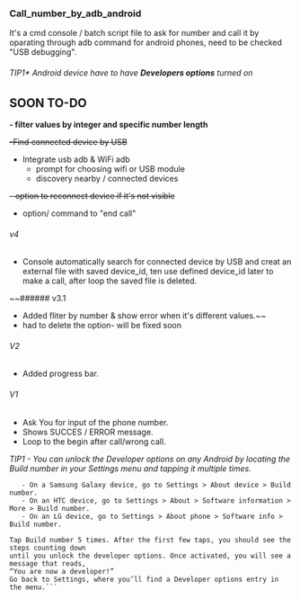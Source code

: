 ### Call_number_by_adb_android
It's a cmd console / batch script file to ask for number and call it by oparating through adb command for android phones, need to be checked "USB debugging".
   ###### TIP1* Android device have to have **Developers options** turned on

## SOON  TO-DO

**- filter values by integer and specific number length**

~~-Find connected device by USB~~
- Integrate usb adb & WiFi adb
   - prompt for choosing wifi  or USB module
   - discovery nearby /  connected devices

 ~~- option to reconnect device if it's not visible~~

- option/ command to "end call"

###### v4
 - Console automatically search for connected device by USB and creat an external file with saved device_id, ten use defined device_id later to make a call, after loop the saved file is deleted.

~~###### v3.1
- Added fliter by number & show error when it's different values.~~
- had to delete the option- will be fixed soon


###### V2
- Added progress bar.

###### V1
- Ask You for input of the phone number.
- Shows SUCCES / ERROR message.
- Loop to the begin after call/wrong call.


*TIP1 - You can unlock the Developer options on any Android by locating
the Build number in your Settings menu and tapping it multiple times.*
``` If using stock Android, go to Settings > About phone > Build number.
   - On a Samsung Galaxy device, go to Settings > About device > Build number.
   - On an HTC device, go to Settings > About > Software information > More > Build number. 
   - On an LG device, go to Settings > About phone > Software info > Build number.

Tap Build number 5 times. After the first few taps, you should see the steps counting down
until you unlock the developer options. Once activated, you will see a message that reads, 
“You are now a developer!”
Go back to Settings, where you’ll find a Developer options entry in the menu.```
